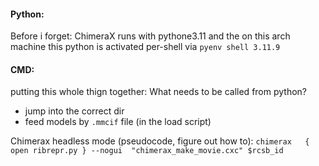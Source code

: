 

#### Python:

Before i forget: ChimeraX runs with pythone3.11 and the on this arch machine this python is activated per-shell via `pyenv shell 3.11.9`


#### CMD:

putting this whole thign together:
What needs to be called from python? 

- jump into the correct dir
- feed models by `.mmcif` file (in the load script)

Chimerax headless mode (pseudocode, figure out how to): `chimerax   { open ribrepr.py } --nogui  "chimerax_make_movie.cxc" $rcsb_id`